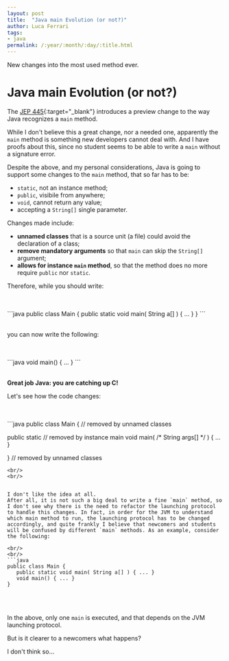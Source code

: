 ```yaml
---
layout: post
title:  "Java main Evolution (or not?)"
author: Luca Ferrari
tags:
- java
permalink: /:year/:month/:day/:title.html
---
```

New changes into the most used method ever.

# Java main Evolution (or not?)

The [JEP 445](https://openjdk.org/jeps/445){:target="_blank"} introduces a preview change to the way Java recognizes a `main` method.

While I don't believe this a great change, nor a needed one, apparently the `main` method is something new developers cannot deal with. And I have proofs about this, since no student seems to be able to write a `main` without a signature error.

Despite the above, and my personal considerations, Java is going to support some changes to the `main` method, that so far has to be:
- `static`, not an instance method;
- `public`, visibile from anywhere;
- `void`, cannot return any value;
- accepting a `String[]` single parameter.

Changes made include:
- **unnamed classes** that is a source unit (a file) could avoid the declaration of a class;
- **remove mandatory arguments** so that `main` can skip the `String[]` argument;
- **allows for instance `main` method**, so that the method does no more require `public` nor `static`.


Therefore, while you should write:

<br/>
<br/>
```java
public class Main {
  public static void main( String a[] ) { ... }
}
```
<br/>
<br/>

you can now write the following:

<br/>
<br/>
```java
void main() { ... }
```
<br/>
<br/>




**Great job Java: you are catching up C!**

Let's see how the code changes:

<br/>
<br/>
```java
public class Main {  // removed by unnamed classes

  public static // removed by instance main
         void main( /* String args[] */ ) { ... }

} // removed by unnamed classes
```
<br/>
<br/>


I don't like the idea at all.
After all, it is not such a big deal to write a fine `main` method, so I don't see why there is the need to refactor the launching protocol to handle this changes. In fact, in order for the JVM to understand which main method to run, the launching protocol has to be changed accordingly, and quite frankly I believe that newcomers and students will be confused by different `main` methods. As an example, consider the following:

<br/>
<br/>
```java
public class Main {
   public static void main( String a[] ) { ... }
   void main() { ... }
}
```
<br/>
<br/>

In the above, only one `main` is executed, and that depends on the JVM launching protocol.

But is it clearer to a newcomers what happens?


I don't think so...
